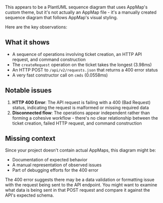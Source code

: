 This appears to be a PlantUML sequence diagram that uses AppMap's custom theme, but it's not actually an AppMap file - it's a manually created sequence diagram that follows AppMap's visual styling.

Here are the key observations:

## What it shows
- A sequence of operations involving ticket creation, an HTTP API request, and command construction
- The `createRequest` operation on the ticket takes the longest (3.98ms)
- An HTTP POST to `/api/v2/requests.json` that returns a 400 error status
- A very fast constructor call on `cmds` (0.0558ms)

## Notable issues
1. **HTTP 400 Error**: The API request is failing with a 400 (Bad Request) status, indicating the request is malformed or missing required data
2. **Disconnected flow**: The operations appear independent rather than forming a cohesive workflow - there's no clear relationship between the ticket creation, failed HTTP request, and command construction

## Missing context
Since your project doesn't contain actual AppMaps, this diagram might be:
- Documentation of expected behavior
- A manual representation of observed issues
- Part of debugging efforts for the 400 error

The 400 error suggests there may be a data validation or formatting issue with the request being sent to the API endpoint. You might want to examine what data is being sent in that POST request and compare it against the API's expected schema.